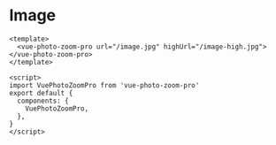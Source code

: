 # Image

<ClientOnly>
  <demo-image></demo-image>
</ClientOnly>

```vue
<template>
  <vue-photo-zoom-pro url="/image.jpg" highUrl="/image-high.jpg"></vue-photo-zoom-pro>
</template>

<script>
import VuePhotoZoomPro from 'vue-photo-zoom-pro'
export default {
  components: {
    VuePhotoZoomPro,
  },
}
</script>
```
